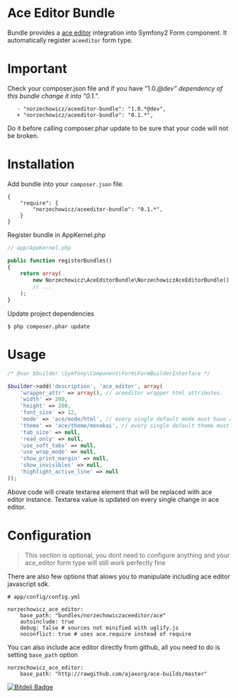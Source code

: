 # Ace Editor Bundle #

Bundle provides a [ace editor](http://ace.ajax.org) integration into Symfony2 Form component. It automatically register ``aceeditor``
form type.

# Important #

Check your composer.json file and if you have "1.0.*@dev" dependency of this bundle change it into "0.1.*".

```
   - "norzechowicz/aceeditor-bundle": "1.0.*@dev",
   + "norzechowicz/aceeditor-bundle": "0.1.*",
```

Do it before calling composer.phar update to be sure that your code will not be broken.

# Installation #

Add bundle into your ``composer.json`` file.

```
{
    "require": {
        "norzechowicz/aceeditor-bundle": "0.1.*",
    }
}
```

Register bundle in AppKernel.php

```php
// app/AppKernel.php

public function registerBundles()
{
    return array(
        new Norzechowicz\AceEditorBundle\NorzechowiczAceEditorBundle(),
        // ...
    );
}
```

Update project dependencies

```
$ php composer.phar update
```

# Usage #

```php
/* @var $builder \Symfony\Component\Form\FormBuilderInterface */

$builder->add('description', 'ace_editor', array(
    'wrapper_attr' => array(), // aceeditor wrapper html attributes.
    'width' => 200,
    'height' => 200,
    'font_size' => 12,
    'mode' => 'ace/mode/html', // every single default mode must have ace/mode/* prefix
    'theme' => 'ace/theme/monokai', // every single default theme must have ace/theme/* prefix
    'tab_size' => null,
    'read_only' => null,
    'use_soft_tabs' => null,
    'use_wrap_mode' => null,
    'show_print_margin' => null,
    'show_invisibles' => null,
    'highlight_active_line' => null
));
```

Above code will create textarea element that will be replaced with ace editor instance.
Textarea value is updated on every single change in ace editor.

# Configuration #

> This section is optional, you dont need to configure anything and your ace_editor form type will still work perfectly fine

There are also few options that alows you to manipulate including ace editor javascript sdk. 

```
# app/config/config.yml

norzechowicz_ace_editor:
    base_path: "bundles/norzechowiczaceeditor/ace"
    autoinclude: true
    debug: false # sources not minified with uglify.js
    noconflict: true # uses ace.require instead of require
```

You can also include ace editor directly from github, all you need to do is setting ``base_path`` option 

```
norzechowicz_ace_editor:
    base_path: "http://rawgithub.com/ajaxorg/ace-builds/master"
```

[![Bitdeli Badge](https://d2weczhvl823v0.cloudfront.net/norzechowicz/aceeditor-bundle/trend.png)](https://bitdeli.com/free "Bitdeli Badge")

